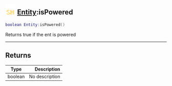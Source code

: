 ## <img src="../../.gitbook/assets/shared.png" width="32" height="32" /> [Entity](../entity/README.md):isPowered

```lua
boolean Entity:isPowered()
```

Returns true if the ent is powered

-----------------
## Returns

| Type   | Description |
| ------ | ----------: |
| boolean | No description |
